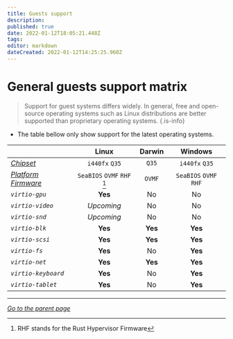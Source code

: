 ```yaml
---
title: Guests support
description: 
published: true
date: 2022-01-12T18:05:21.448Z
tags: 
editor: markdown
dateCreated: 2022-01-12T14:25:25.960Z
---
```


# General guests support matrix

> Support for guest systems differs widely. In general, free and open-source operating systems such as Linux distributions are better supported than proprietary operating systems.
{.is-info}

* The table bellow only show support for the latest operating systems.

| | Linux | Darwin | Windows |
| :- | :-: | :-: | :-: |
| *[Chipset](/virt/chipset)* | `i440fx` `Q35` | `Q35` | `i440fx` `Q35` |
| *[Platform Firmware](/virt/firmware)* | `SeaBIOS` `OVMF` `RHF` [^1] | `OVMF` | `SeaBIOS` `OVMF` `RHF` |
| *`virtio-gpu`* | **Yes** | No | No |
| *`virtio-video`* | *Upcoming* | No | No |
| *`virtio-snd`* | *Upcoming* | No | No |
| *`virtio-blk`* | **Yes** | **Yes** | **Yes** |
| *`virtio-scsi`* | **Yes** | **Yes** | **Yes** |
| *`virtio-fs`* | **Yes** | No | **Yes** |
| *`virtio-net`* | **Yes** |  **Yes** | **Yes** |
| *`virtio-keyboard`* | **Yes** | No | **Yes** |
| *`virtio-tablet`* | **Yes** | No | **Yes** |

[^1]: RHF stands for the Rust Hypervisor Firmware

---

*[Go to the parent page](https://wiki.phyllo.me/e/en/virt/)*